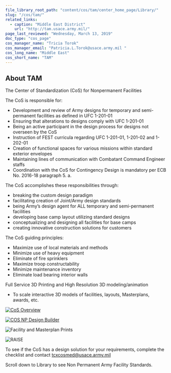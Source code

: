```yaml
---
file_library_root_path: "content/cos/tam/center_home_page/Library/"
slug: "/cos/tam/"
related_links:
  - caption: "Middle East District"
    url: "http://tam.usace.army.mil/"
page_last_reviewed: "Wednesday, March 13, 2019"
doc_type: "cos_page"
cos_manager_name: "Tricia Torok"
cos_manager_email: "Patricia.L.Torok@usace.army.mil "
cos_long_name: "Middle East"
cos_short_name: "TAM"
---
```


## About TAM

The Center of Standardization (CoS) for Nonpermanent Facilities

The CoS is responsible for:

- Development and review of Army designs for temporary and semi-permanent facilities as defined in UFC 1-201-01
- Ensuring that alterations to designs comply with UFC 1-201-01
- Being an active participant in the design process for designs not overseen by the CoS
- Instruction of FEST curricula regarding UFC 1-201-01, 1-201-02 and 1-202-01
- Creation of functional spaces for various missions within standard exterior envelopes
- Maintaining lines of communication with Combatant Command Engineer staffs
- Coordination with the CoS for Contingency Design is mandatory per ECB No. 2016-18 paragraph 5. a.

The CoS accomplishes these responsibilities through:

- breaking the custom design paradigm
- facilitating creation of Joint/Army design standards
- being Army’s design agent for ALL temporary and semi-permanent facilities
- developing base camp layout utilizing standard designs
- conceptualizing and designing all facilities for base camps
- creating innovative construction solutions for customers

The CoS guiding principles:

- Maximize use of local materials and methods
- Minimize use of heavy equipment
- Eliminate of fire sprinklers
- Maximize troop constructability
- Minimize maintenance inventory
- Eliminate load bearing interior walls

Full Service 3D Printing and High Resolution 3D modeling/animation

- To scale interactive 3D models of facilities, layouts, Masterplans, awards, etc.

[![CoS Overview](/admin/images/uploads/cos-np-overview-TAM.jpg)](https://rfpwizard.mrsi.erdc.dren.mil/MRSI/content/cos/tam/center_home_page/Library/CoS%20Overview.pdf)

[![COS NP Design Builder](/admin/images/uploads/design-builder-preview-TAM.png)](https://rfpwizard.mrsi.erdc.dren.mil/MRSI/content/cos/tam/center_home_page/Library/USACE-CoS-design-builder-15AUG2022.xlsm)

![Facility and Masterplan Prints](/admin/images/uploads/3d-facilities-and-masterplan-prints-TAM.png)

![RAISE](/admin/images/uploads/raise-3d-models-TAM.png)

To see if the CoS has a design solution for your requirements, complete the checklist and contact tcxcosmed@usace.army.mil

Scroll down to Library to see Non Permanent Army Facility Standards.
